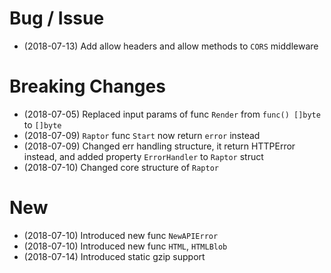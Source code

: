 # Bug / Issue

- (2018-07-13) Add allow headers and allow methods to `CORS` middleware

# Breaking Changes

- (2018-07-05) Replaced input params of func `Render` from `func() []byte` to `[]byte`
- (2018-07-09) `Raptor` func `Start` now return `error` instead
- (2018-07-09) Changed err handling structure, it return HTTPError instead, and added property `ErrorHandler` to `Raptor` struct
- (2018-07-10) Changed core structure of `Raptor`

# New

- (2018-07-10) Introduced new func `NewAPIError`
- (2018-07-10) Introduced new func `HTML`, `HTMLBlob`
- (2018-07-14) Introduced static gzip support
